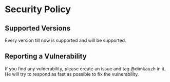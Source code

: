 # Security Policy

## Supported Versions

Every version till now is supported and will be supported.

## Reporting a Vulnerability

If you find any vulnerability, please create an issue and tag @dimkauzh in it. He will try to respond as fast as possible to fix the vulnerability.
